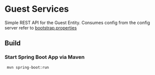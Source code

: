 # Guest Services

Simple REST API for the Guest Entity.
Consumes config from the config server refer to [bootstrap.properties](src/main/resources/bootstrap.properties)

## Build

### Start Spring Boot App via Maven
```bash
 mvn spring-boot:run
```